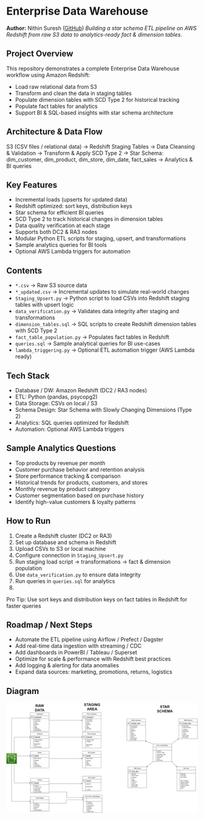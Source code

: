 # Enterprise Data Warehouse
**Author:** Nithin Suresh ([GitHub](https://github.com/nithinarchive))
*Building a star schema ETL pipeline on AWS Redshift from raw S3 data to analytics-ready fact & dimension tables.*

## Project Overview
This repository demonstrates a complete Enterprise Data Warehouse workflow using Amazon Redshift:
- Load raw relational data from S3
- Transform and clean the data in staging tables
- Populate dimension tables with SCD Type 2 for historical tracking
- Populate fact tables for analytics
- Support BI & SQL-based insights with star schema architecture

## Architecture & Data Flow
S3 (CSV files / relational data) → Redshift Staging Tables → Data Cleansing & Validation → Transform & Apply SCD Type 2 → Star Schema: dim_customer, dim_product, dim_store, dim_date, fact_sales → Analytics & BI queries

## Key Features
- Incremental loads (upserts for updated data)
- Redshift optimized: sort keys, distribution keys
- Star schema for efficient BI queries
- SCD Type 2 to track historical changes in dimension tables
- Data quality verification at each stage
- Supports both DC2 & RA3 nodes
- Modular Python ETL scripts for staging, upsert, and transformations
- Sample analytics queries for BI tools
- Optional AWS Lambda triggers for automation

## Contents
- `*.csv` → Raw S3 source data
- `*_updated.csv` → Incremental updates to simulate real-world changes
- `Staging_Upsert.py` → Python script to load CSVs into Redshift staging tables with upsert logic
- `data_verification.py` → Validates data integrity after staging and transformations
- `dimension_tables.sql` → SQL scripts to create Redshift dimension tables with SCD Type 2
- `fact_table_population.py` → Populates fact tables in Redshift
- `queries.sql` → Sample analytical queries for BI use-cases
- `lambda_triggering.py` → Optional ETL automation trigger (AWS Lambda ready)

## Tech Stack
- Database / DW: Amazon Redshift (DC2 / RA3 nodes)
- ETL: Python (pandas, psycopg2)
- Data Storage: CSVs on local / S3
- Schema Design: Star Schema with Slowly Changing Dimensions (Type 2)
- Analytics: SQL queries optimized for Redshift
- Automation: Optional AWS Lambda triggers

## Sample Analytics Questions
- Top products by revenue per month
- Customer purchase behavior and retention analysis
- Store performance tracking & comparison
- Historical trends for products, customers, and stores
- Monthly revenue by product category
- Customer segmentation based on purchase history
- Identify high-value customers & loyalty patterns

## How to Run
1. Create a Redshift cluster (DC2 or RA3)
2. Set up database and schema in Redshift
3. Upload CSVs to S3 or local machine
4. Configure connection in `Staging_Upsert.py`
5. Run staging load script → transformations → fact & dimension population
6. Use `data_verification.py` to ensure data integrity
7. Run queries in `queries.sql` for analytics
8. 
Pro Tip: Use sort keys and distribution keys on fact tables in Redshift for faster queries

## Roadmap / Next Steps
- Automate the ETL pipeline using Airflow / Prefect / Dagster
- Add real-time data ingestion with streaming / CDC
- Add dashboards in PowerBI / Tableau / Superset
- Optimize for scale & performance with Redshift best practices
- Add logging & alerting for data anomalies
- Expand data sources: marketing, promotions, returns, logistics

## Diagram
![Data Warehouse](Data%20Warehouse.jpg)

